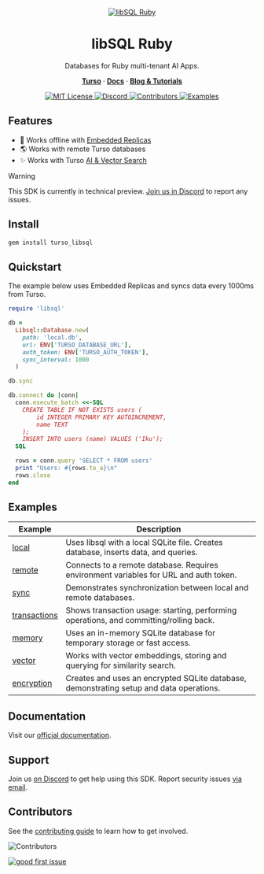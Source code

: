 <p align="center">
  <a href="https://tur.so/turso-ruby">
    <picture>
      <img src="/.github/cover.png" alt="libSQL Ruby" />
    </picture>
  </a>
  <h1 align="center">libSQL Ruby</h1>
</p>

<p align="center">
  Databases for Ruby multi-tenant AI Apps.
</p>

<p align="center">
  <a href="https://tur.so/turso-ruby"><strong>Turso</strong></a> ·
  <a href="https://docs.turso.tech"><strong>Docs</strong></a> ·
  <a href="https://turso.tech/blog"><strong>Blog &amp; Tutorials</strong></a>
</p>

<p align="center">
  <a href="LICENSE">
    <picture>
      <img src="https://img.shields.io/github/license/tursodatabase/libsql-ruby?color=0F624B" alt="MIT License" />
    </picture>
  </a>
  <a href="https://tur.so/discord-ruby">
    <picture>
      <img src="https://img.shields.io/discord/933071162680958986?color=0F624B" alt="Discord" />
    </picture>
  </a>
  <a href="#contributors">
    <picture>
      <img src="https://img.shields.io/github/contributors/tursodatabase/libsql-ruby?color=0F624B" alt="Contributors" />
    </picture>
  </a>
  <a href="/examples">
    <picture>
      <img src="https://img.shields.io/badge/browse-examples-0F624B" alt="Examples" />
    </picture>
  </a>
</p>

## Features

- 🔌 Works offline with [Embedded Replicas](https://docs.turso.tech/features/embedded-replicas/introduction)
- 🌎 Works with remote Turso databases
- ✨ Works with Turso [AI & Vector Search](https://docs.turso.tech/features/ai-and-embeddings)

> [!WARNING]
> This SDK is currently in technical preview. <a href="https://tur.so/discord-ruby">Join us in Discord</a> to report any issues.

## Install

```bash
gem install turso_libsql
```

## Quickstart

The example below uses Embedded Replicas and syncs data every 1000ms from Turso.

```rb
require 'libsql'

db =
  Libsql::Database.new(
    path: 'local.db',
    url: ENV['TURSO_DATABASE_URL'],
    auth_token: ENV['TURSO_AUTH_TOKEN'],
    sync_interval: 1000
  )

db.sync

db.connect do |conn|
  conn.execute_batch <<-SQL
    CREATE TABLE IF NOT EXISTS users (
        id INTEGER PRIMARY KEY AUTOINCREMENT,
        name TEXT
    );
    INSERT INTO users (name) VALUES ('Iku');
  SQL

  rows = conn.query 'SELECT * FROM users'
  print "Users: #{rows.to_a}\n"
  rows.close
end
```

## Examples

| Example                                  | Description                                                                             |
| ---------------------------------------- | --------------------------------------------------------------------------------------- |
| [local](examples/local.rb)               | Uses libsql with a local SQLite file. Creates database, inserts data, and queries.      |
| [remote](examples/remote.rb)             | Connects to a remote database. Requires environment variables for URL and auth token.   |
| [sync](examples/sync.rb)                 | Demonstrates synchronization between local and remote databases.                        |
| [transactions](examples/transactions.rb) | Shows transaction usage: starting, performing operations, and committing/rolling back.  |
| [memory](examples/memory.rb)             | Uses an in-memory SQLite database for temporary storage or fast access.                 |
| [vector](examples/vector.rb)             | Works with vector embeddings, storing and querying for similarity search.               |
| [encryption](examples/encryption.rb)     | Creates and uses an encrypted SQLite database, demonstrating setup and data operations. |

## Documentation

Visit our [official documentation](https://docs.turso.tech).

## Support

Join us [on Discord](https://tur.so/discord-ruby) to get help using this SDK. Report security issues [via email](mailto:security@turso.tech).

## Contributors

See the [contributing guide](CONTRIBUTING.md) to learn how to get involved.

![Contributors](https://contrib.nn.ci/api?repo=tursodatabase/libsql-ruby)

<a href="https://github.com/tursodatabase/libsql-ruby/issues?q=is%3Aopen+is%3Aissue+label%3A%22good+first+issue%22">
  <picture>
    <img src="https://img.shields.io/github/issues-search/tursodatabase/libsql-ruby?label=good%20first%20issue&query=label%3A%22good%20first%20issue%22%20&color=0F624B" alt="good first issue" />
  </picture>
</a>
